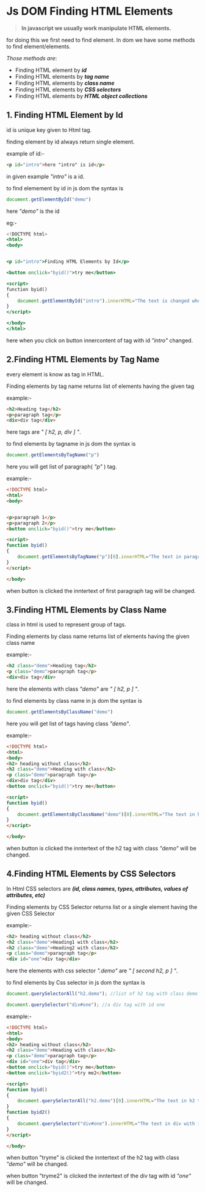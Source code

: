 # Js DOM Finding HTML Elements

>**In javascript we usually work manipulate HTML elements.**

for doing this we first need to find element.
In dom we have some methods to find element/elements.

*Those methods are*:
- Finding HTML element by ***id***
- Finding HTML elements by ***tag name***
- Finding HTML elements by ***class name***
- Finding HTML elements by ***CSS selectors***
- Finding HTML elements by ***HTML object collections***


## 1. Finding HTML Element by Id
id is unique key given to Html tag.

finding element by id always return single element.

example of id:-
```HTML
<p id="intro">here "intro" is id</p>
```
in given example *"intro"* is a id.

to find elemement by id in js dom the syntax is
```js
document.getElementById("demo")
```
here *"demo"* is the id 

eg:-
```jsx
<!DOCTYPE html>
<html>
<body>


<p id="intro">Finding HTML Elements by Id</p>

<button onclick="byid()">try me</button>

<script>
function byid()
{
	document.getElementById("intro").innerHTML="The text is changed when clicked on button";
}
</script>

</body>
</html>
```

here when you click on button innercontent of tag with id *"intro"* changed.

## 2.Finding HTML Elements by Tag Name
every element is know as tag in HTML.

Finding elements by tag name returns list of elements having the given tag

example:-
```HTML
<h2>Heading tag</h2>
<p>paragraph tag</p>
<div>div tag</div>
```
here tags are *" [ h2, p, div ] "*.

to find elements by tagname in js dom the syntax is
```js
document.getElementsByTagName("p")
```
here you will get list of paragraph( *"p"* ) tag.

example:-
```html
<!DOCTYPE html>
<html>
<body>


<p>paragraph 1</p>
<p>paragraph 2</p>
<button onclick="byid()">try me</button>

<script>
function byid()
{
	document.getElementsByTagName("p")[0].innerHTML="The text in paragraph 1 changed  is changed when clicked on button";
}
</script>

</body>
```

when button is clicked the inntertext of first paragraph tag will be changed.


## 3.Finding HTML Elements by Class Name
class in html is used to represent group of tags.

Finding elements by class name returns list of elements having the given class name

example:-
```HTML
<h2 class="demo">Heading tag</h2>
<p class="demo">paragraph tag</p>
<div>div tag</div>
```
here the elements with class *"demo"* are *" [ h2, p ] "*.

to find elements by class name in js dom the syntax is
```js
document.getElementsByClassName("demo")
```
here you will get list of tags having class  *"demo"*.

example:-
```html
<!DOCTYPE html>
<html>
<body>
<h2> heading without class</h2>
<h2 class="demo">Heading with class</h2>
<p class="demo">paragraph tag</p>
<div>div tag</div>
<button onclick="byid()">try me</button>

<script>
function byid()
{
	document.getElementsByClassName("demo")[0].innerHTML="The text in h2 tag with class demo is changed when clicked on button";
}
</script>

</body>
```

when button is clicked the inntertext of the h2 tag with class *"demo"* will be changed.

## 4.Finding HTML Elements by CSS Selectors
In Html CSS selectors  are ***(id, class names, types, attributes, values of attributes, etc)***

Finding elements by CSS Selector returns list or a single element having the given CSS Selector

example:-
```HTML
<h2> heading without class</h2>
<h2 class="demo">Heading1 with class</h2>
<h2 class="demo">Heading2 with class</h2>
<p class="demo">paragraph tag</p>
<div id="one">div tag</div>
```
here the elements with css selector *".demo"* are *" [ second h2, p ] "*.

to find elements by Css selector in js dom the syntax is
```js
document.querySelectorAll("h2.demo"); //list of h2 tag with class demo

document.querySelector("div#one"); //a div tag with id one
```

example:-
```html
<!DOCTYPE html>
<html>
<body>
<h2> heading without class</h2>
<h2 class="demo">Heading with class</h2>
<p class="demo">paragraph tag</p>
<div id="one">div tag</div>
<button onclick="byid()">try me</button>
<button onclick="byid2()">try me2</button>

<script>
function byid()
{
	document.querySelectorAll("h2.demo")[0].innerHTML="The text in h2 tag with class demo is changed when clicked on button";
}
function byid2()
{
	document.querySelector("div#one").innerHTML="The text in div with id one is changed when clicked on button";
}
</script>

</body>
```

when button "tryme" is clicked the inntertext of the h2 tag with class *"demo"* will be changed.

when button "tryme2" is clicked the inntertext of the div tag with id *"one"* will be changed.


